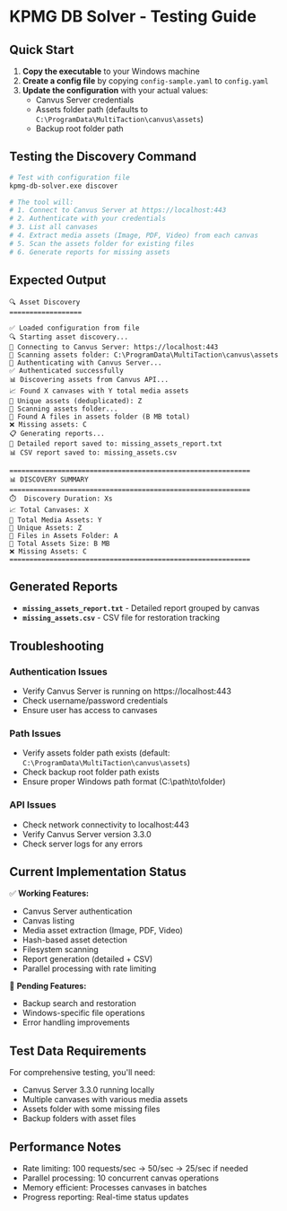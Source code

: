 # KPMG DB Solver - Testing Guide

## Quick Start

1. **Copy the executable** to your Windows machine
2. **Create a config file** by copying `config-sample.yaml` to `config.yaml`
3. **Update the configuration** with your actual values:
   - Canvus Server credentials
   - Assets folder path (defaults to `C:\ProgramData\MultiTaction\canvus\assets`)
   - Backup root folder path

## Testing the Discovery Command

```bash
# Test with configuration file
kpmg-db-solver.exe discover

# The tool will:
# 1. Connect to Canvus Server at https://localhost:443
# 2. Authenticate with your credentials
# 3. List all canvases
# 4. Extract media assets (Image, PDF, Video) from each canvas
# 5. Scan the assets folder for existing files
# 6. Generate reports for missing assets
```

## Expected Output

```
🔍 Asset Discovery
==================

✅ Loaded configuration from file
🔍 Starting asset discovery...
📡 Connecting to Canvus Server: https://localhost:443
📁 Scanning assets folder: C:\ProgramData\MultiTaction\canvus\assets
🔐 Authenticating with Canvus Server...
✅ Authenticated successfully
📊 Discovering assets from Canvus API...
📈 Found X canvases with Y total media assets
🔗 Unique assets (deduplicated): Z
💾 Scanning assets folder...
📂 Found A files in assets folder (B MB total)
❌ Missing assets: C
📋 Generating reports...
📄 Detailed report saved to: missing_assets_report.txt
📊 CSV report saved to: missing_assets.csv

============================================================
📊 DISCOVERY SUMMARY
============================================================
⏱️  Discovery Duration: Xs
📈 Total Canvases: X
🎯 Total Media Assets: Y
🔗 Unique Assets: Z
💾 Files in Assets Folder: A
💽 Total Assets Size: B MB
❌ Missing Assets: C
============================================================
```

## Generated Reports

- **`missing_assets_report.txt`** - Detailed report grouped by canvas
- **`missing_assets.csv`** - CSV file for restoration tracking

## Troubleshooting

### Authentication Issues
- Verify Canvus Server is running on https://localhost:443
- Check username/password credentials
- Ensure user has access to canvases

### Path Issues
- Verify assets folder path exists (default: `C:\ProgramData\MultiTaction\canvus\assets`)
- Check backup root folder path exists
- Ensure proper Windows path format (C:\\path\\to\\folder)

### API Issues
- Check network connectivity to localhost:443
- Verify Canvus Server version 3.3.0
- Check server logs for any errors

## Current Implementation Status

✅ **Working Features:**
- Canvus Server authentication
- Canvas listing
- Media asset extraction (Image, PDF, Video)
- Hash-based asset detection
- Filesystem scanning
- Report generation (detailed + CSV)
- Parallel processing with rate limiting

🚧 **Pending Features:**
- Backup search and restoration
- Windows-specific file operations
- Error handling improvements

## Test Data Requirements

For comprehensive testing, you'll need:
- Canvus Server 3.3.0 running locally
- Multiple canvases with various media assets
- Assets folder with some missing files
- Backup folders with asset files

## Performance Notes

- Rate limiting: 100 requests/sec → 50/sec → 25/sec if needed
- Parallel processing: 10 concurrent canvas operations
- Memory efficient: Processes canvases in batches
- Progress reporting: Real-time status updates
